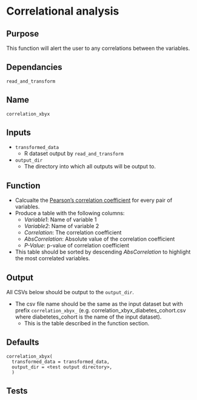# Correlational analysis

## Purpose
This function will alert the user to any correlations between the variables.

## Dependancies
`read_and_transform`

## Name
`correlation_xbyx`

## Inputs
* `transformed_data`
  * R dataset output by `read_and_transform`
* `output_dir`
  * The directory into which all outputs will be output to.

## Function
* Calcualte the [Pearson’s correlation coefficient](https://en.wikipedia.org/wiki/Pearson_product-moment_correlation_coefficient) for every pair of variables.
* Produce a table with the following columns:
  * _Variable1_: Name of variable 1
  * _Variable2_: Name of variable 2
  * _Correlation_: The correlation coefficient
  * _AbsCorrelation_: Absolute value of the correlation coefficient
  * _P-Value_: p-value of correlation coefficient
* This table should be sorted by descending _AbsCorrelation_ to highlight the most correlated variables.

## Output
All CSVs below should be output to the `output_dir`.
* The csv file name should be the same as the input dataset but with prefix `correlation_xbyx_` (e.g. correlation_xbyx_diabetes_cohort.csv where diabetetes_cohort is the name of the input dataset).
  * This is the table described in the function section.

## Defaults
```
correlation_xbyx(
  transformed_data = transformed_data,
  output_dir = <test output directory>,
  )  
```
## Tests
